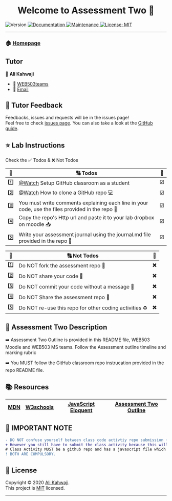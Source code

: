 <h1 align="center">Welcome to Assessment Two 👋</h1>
<p>
  <img alt="Version" src="https://img.shields.io/badge/version-1.0.0-blue.svg?cacheSeconds=2592000" />
  <a href="https://github.com/alikahwaji/Lab-template#readme" target="_blank">
    <img alt="Documentation" src="https://img.shields.io/badge/documentation-yes-brightgreen.svg" />
  </a>
  <a href="https://github.com/alikahwaji/Lab-template/graphs/commit-activity" target="_blank">
    <img alt="Maintenance" src="https://img.shields.io/badge/Maintained%3F-yes-green.svg" />
  </a>
  <a href="https://github.com/alikahwaji/Lab-template/blob/master/LICENSE" target="_blank">
    <img alt="License: MIT" src="https://img.shields.io/github/license/alikahwaji/lab-template" />
  </a>
</p>

***

### 🏠 [Homepage](https://github.com/alikahwaji/Lab-template#readme)

## Tutor

👤 **Ali Kahwaji**

* :school: [WEB503teams](https://teams.microsoft.com/l/team/19%3a1b496be02a4249c2acd41097f307dfcf%40thread.tacv2/conversations?groupId=3b29c958-d7ed-4381-9f29-d55afcdc54b0&tenantId=d270022d-f990-4b41-9ce0-468f043eef4f)
* :e-mail: [Email](Ali.Kahwaji@nmit.ac.nz)


## 🤝 Tutor Feedback

Feedbacks, issues and requests will be in the issues page!<br />Feel free to check [issues page](https://github.com/alikahwaji/Lab-template/issues). You can also take a look at the [GitHub guide](https://guides.github.com/).

## ⭐️ Lab Instructions 

Check the :white_check_mark: Todos & :x: Not Todos 

|:1234:|:capital_abcd: Todos|:passport_control:|
|:-:|---|---|
|:one:|[@Watch](https://www.youtube.com/watch?v=fRLZIUxva5Q) Setup GitHub classroom as a student|:ballot_box_with_check:|
|:two:|[@Watch](https://www.youtube.com/watch?v=yXT1ElMEkW8) How to clone a GitHub repo :computer:|:ballot_box_with_check:|
|:three:|You must write comments explaining each line in your code, use the files provided in the repo :flashlight:|:ballot_box_with_check:|
|:four:|Copy the repo's Http url and paste it to your lab dropbox on moodle :inbox_tray:|:ballot_box_with_check:|
|:five:|Write your assessment journal using the journal.md file provided in the repo :pencil:|:ballot_box_with_check:|

|:1234:|:capital_abcd: Not Todos|:passport_control:|
|:-:|---|---|
|:one:|Do NOT fork the assessment repo :trident:|:heavy_multiplication_x:|
|:two:|Do NOT share your code :lock_with_ink_pen:|:heavy_multiplication_x:|
|:three:|Do NOT commit your code without a message :incoming_envelope:|:heavy_multiplication_x:|
|:four:|Do NOT Share the assessment repo :closed_lock_with_key:|:heavy_multiplication_x:|
|:five:|Do NOT re-use this repo for other coding activities :recycle:|:heavy_multiplication_x:|

## :page_facing_up: Assessment Two Description

:arrow_right: Assessment Two Outline is provided in this README file, WEB503 Moodle and WEB503 MS teams. Follow the Assessment 
              outline timeline and marking rubric


:arrow_right: You MUST follow the GitHub classroom repo instrucation provided in the repo README file.

## :books: Resources 

|[MDN](https://developer.mozilla.org/en-US/docs/Web/JavaScript)|[W3schools](https://www.w3schools.com/js/default.asp)|[JavaScript Eloquent](https://eloquentjavascript.net/)|[Assessment Two Outline](https://drive.google.com/file/d/1l2n9NaDzorFODIohpzhuHg0fs1hSnwrg/view?usp=sharing)|
|---|---|---|---|



## :loudspeaker: IMPORTANT NOTE
```diff
- DO NOT confuse yourself between class code activtiy repo submission (which is not marked) and Assessment repo submission (which is marked!). 
+ However you still have to submit the class activity because this will show your commitmant in class. The Assessment submission is your homework. 
# Class Activity MUST be a github repo and has a javascript file which will be your playground for your learning, it does not need to have a journal.
! BOTH ARE COMPULSORY. 
```

## 📝 License

Copyright © 2020 [Ali Kahwaji](https://github.com/alikahwaji).<br />
This project is [MIT](https://github.com/alikahwaji/Lab-template/blob/master/LICENSE) licensed.

***
